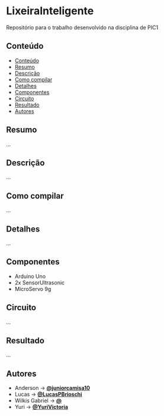 # LixeiraInteligente
Repositório para o trabalho desenvolvido na disciplina de PIC1

## Conteúdo
- [Conteúdo](#conteúdo)
- [Resumo](#resumo)
- [Descrição](#descrição)
- [Como compilar](#como-compilar)
- [Detalhes](#detalhes)
- [Componentes](#componentes)
- [Circuito](#circuito)
- [Resultado](#resultado)
- [Autores](#autores)

## Resumo

...

## Descrição

...

## Como compilar

...

## Detalhes

...

## Componentes

- Arduino Uno
- 2x SensorUltrasonic
- MicroServo 9g

## Circuito

...

## Resultado

...

## Autores

- Anderson -> **[@juniorcamisa10](https://github.com/juniorcamisa10)**
- Lucas -> **[@LucasPBrioschi](https://github.com/LucasPBrioschi)**
- Wilkis Gabriel -> **[@](https://github.com/)**
- Yuri -> **[@YuriVictoria](https://github.com/YuriVictoria)**
